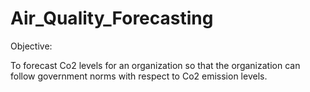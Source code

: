 # Air_Quality_Forecasting

Objective:

To forecast Co2 levels for an organization so that the organization can follow government norms with respect to Co2 emission levels.

